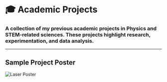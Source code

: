 # 🎓 Academic Projects  

### A collection of my previous academic projects in **Physics** and **STEM-related sciences**. These projects highlight research, experimentation, and data analysis. 
---

## Sample Project Poster  
![Laser Poster](Laser.jpg)  
